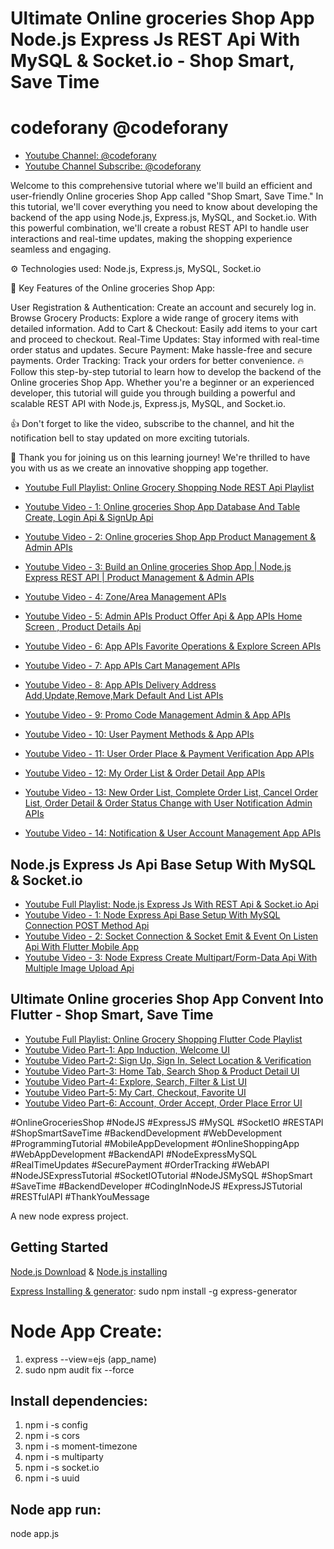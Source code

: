 # Ultimate Online groceries Shop App Node.js Express Js REST Api With MySQL & Socket.io - Shop Smart, Save Time 

# codeforany @codeforany

- [Youtube Channel: @codeforany](https://www.youtube.com/channel/UCdQTp9wRK5vAOlEQZf9PHSg)
- [Youtube Channel Subscribe: @codeforany](https://www.youtube.com/channel/UCdQTp9wRK5vAOlEQZf9PHSg?sub_confirmation=1)

Welcome to this comprehensive tutorial where we'll build an efficient and user-friendly Online groceries Shop App called "Shop Smart, Save Time." In this tutorial, we'll cover everything you need to know about developing the backend of the app using Node.js, Express.js, MySQL, and Socket.io. With this powerful combination, we'll create a robust REST API to handle user interactions and real-time updates, making the shopping experience seamless and engaging.

⚙️ Technologies used: Node.js, Express.js, MySQL, Socket.io

🚀 Key Features of the Online groceries Shop App:

User Registration & Authentication: Create an account and securely log in.
Browse Grocery Products: Explore a wide range of grocery items with detailed information.
Add to Cart & Checkout: Easily add items to your cart and proceed to checkout.
Real-Time Updates: Stay informed with real-time order status and updates.
Secure Payment: Make hassle-free and secure payments.
Order Tracking: Track your orders for better convenience.
🔥 Follow this step-by-step tutorial to learn how to develop the backend of the Online groceries Shop App. Whether you're a beginner or an experienced developer, this tutorial will guide you through building a powerful and scalable REST API with Node.js, Express.js, MySQL, and Socket.io.

👍 Don't forget to like the video, subscribe to the channel, and hit the notification bell to stay updated on more exciting tutorials.

🙏 Thank you for joining us on this learning journey! We're thrilled to have you with us as we create an innovative shopping app together.

- [Youtube Full Playlist: Online Grocery Shopping Node REST Api Playlist](https://www.youtube.com/playlist?list=PLzcRC7PA0xWQiIgIL526ZAxxVdSZMwx3l)

- [Youtube Video - 1: Online groceries Shop App Database And Table Create, Login Api & SignUp Api ](https://youtu.be/d61iFh0mTBI)
- [Youtube Video - 2: Online groceries Shop App Product Management & Admin APIs ](https://youtu.be/V5y4Km9890c)
- [Youtube Video - 3: Build an Online groceries Shop App | Node.js Express REST API | Product Management & Admin APIs ](https://youtu.be/9CUk-CJC9Uc)
- [Youtube Video - 4: Zone/Area Management APIs ](https://youtu.be/ifAlKg9p4Wk)
- [Youtube Video - 5: Admin APIs Product Offer Api & App APIs Home Screen , Product Details Api ](https://youtu.be/1mEsFL_G6ZI)
- [Youtube Video - 6: App APIs Favorite Operations & Explore Screen APIs ](https://youtu.be/y3XPzlkwAu4)
- [Youtube Video - 7: App APIs Cart Management APIs ](https://youtu.be/POh4OQyplpQ)
- [Youtube Video - 8: App APIs Delivery Address Add,Update,Remove,Mark Default And List APIs ](https://youtu.be/SQ-Bae-EoeU)
- [Youtube Video - 9: Promo Code Management Admin & App APIs](https://youtu.be/KhLntWV2Vo4)
- [Youtube Video - 10: User Payment Methods & App APIs](https://youtu.be/gR5UG4r2mL0)
- [Youtube Video - 11: User Order Place & Payment Verification App APIs](https://youtu.be/wnYROZAXd1w)
- [Youtube Video - 12: My Order List & Order Detail App APIs](https://youtu.be/fvr5doOnMoU)
- [Youtube Video - 13: New Order List, Complete Order List, Cancel Order List, Order Detail & Order Status Change with User Notification Admin APIs](https://youtu.be/YXBUmLL-Gyk)
- [Youtube Video - 14: Notification & User Account Management App APIs](https://youtu.be/ZutxwvDBJWQ)

## Node.js Express Js Api Base Setup With MySQL & Socket.io
- [Youtube Full Playlist: Node.js Express Js With REST Api & Socket.io Api ](https://www.youtube.com/playlist?list=PLzcRC7PA0xWRlYXalCqTqoC6csqUIJWCa)
- [Youtube Video - 1: Node Express Api Base Setup With MySQL Connection POST Method Api ](https://youtu.be/kmcd231SVIo)
- [Youtube Video - 2: Socket Connection & Socket Emit & Event On Listen Api With Flutter Mobile App ](https://youtu.be/FWKYqs-eaAE)
- [Youtube Video - 3: Node Express Create Multipart/Form-Data Api With Multiple Image Upload Api ](https://youtu.be/ec2_v1zXbiQ)

## Ultimate Online groceries Shop App Convent Into Flutter - Shop Smart, Save Time
- [Youtube Full Playlist: Online Grocery Shopping Flutter Code Playlist](https://www.youtube.com/playlist?list=PLzcRC7PA0xWR2TZ4f34X8Q_fvdwwRvm9I)
- [Youtube Video Part-1: App Induction, Welcome UI](https://youtu.be/1oV3BCOmOyE)
- [Youtube Video Part-2: Sign Up, Sign In, Select Location & Verification ](https://youtu.be/0A9q0olE99w)
- [Youtube Video Part-3: Home Tab, Search Shop & Product Detail UI](https://youtu.be/kqHjP2NVttQ)
- [Youtube Video Part-4: Explore, Search, Filter & List UI ](https://youtu.be/gW33JfWXMSI)
- [Youtube Video Part-5: My Cart, Checkout, Favorite UI  ](https://youtu.be/6vQfWiz3Uwc)
- [Youtube Video Part-6: Account, Order Accept, Order Place Error UI  ](https://youtu.be/IdngLomODh4)

#OnlineGroceriesShop #NodeJS #ExpressJS #MySQL #SocketIO #RESTAPI #ShopSmartSaveTime #BackendDevelopment #WebDevelopment #ProgrammingTutorial #MobileAppDevelopment #OnlineShoppingApp #WebAppDevelopment #BackendAPI #NodeExpressMySQL #RealTimeUpdates #SecurePayment #OrderTracking #WebAPI #NodeJSExpressTutorial #SocketIOTutorial #NodeJSMySQL #ShopSmart #SaveTime #BackendDeveloper #CodingInNodeJS #ExpressJSTutorial #RESTfulAPI #ThankYouMessage


A new node express project.
## Getting Started

[Node.js Download](https://nodejs.org/en) & [Node.js installing](https://nodejs.org/en/docs/guides/getting-started-guide)

[Express Installing & generator](https://expressjs.com/en/starter/generator.html):
sudo npm install -g express-generator

# Node App Create:

1) express --view=ejs (app_name)
2) sudo npm audit fix --force

## Install dependencies:
1) npm i -s config
2) npm i -s cors
3) npm i -s moment-timezone
4) npm i -s multiparty
5) npm i -s socket.io
6) npm i -s uuid

## Node app run:
node app.js